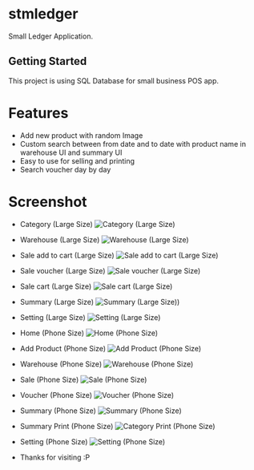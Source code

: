 # stmledger

Small Ledger Application.

## Getting Started

This project is using SQL Database for small business POS app.
# Features
- Add new product with random Image
- Custom search between from date and to date with product name in warehouse UI and summary UI
- Easy to use for selling and printing
- Search voucher day by day

# Screenshot
- Category (Large Size)
![Category (Large Size)](https://github.com/naing-pyae-hlyan/stmledger/tree/master2/screenshot/large_category_ui.png?raw=true "Category (Large Size)")
- Warehouse (Large Size)
![Warehouse (Large Size)](https://github.com/naing-pyae-hlyan/stmledger/tree/master2/screenshot/large_warehouse_ui.png?raw=true "Warehouse (Large Size)")
- Sale add to cart (Large Size)
![Sale add to cart (Large Size)](https://github.com/naing-pyae-hlyan/stmledger/tree/master2/screenshot/large_sale_ui.png?raw=true "Sale add to cart (Large Size)")
- Sale voucher (Large Size)
![Sale voucher (Large Size)](https://github.com/naing-pyae-hlyan/stmledger/tree/master2/screenshot/large_sale_voucher_ui.png?raw=true "Sale voucher (Large Size)")
- Sale cart (Large Size)
![Sale cart (Large Size)](https://github.com/naing-pyae-hlyan/stmledger/tree/master2/screenshot/large_sale_cart_ui.png?raw=true "Sale cart (Large Size)")
- Summary (Large Size)
![Summary (Large Size))](https://github.com/naing-pyae-hlyan/stmledger/tree/master2/screenshot/large_summary_ui.png?raw=true "Summary (Large Size)")
- Setting (Large Size)
![ Setting (Large Size)](https://github.com/naing-pyae-hlyan/stmledger/tree/master2/screenshot/large_setting_ui.png?raw=true " Setting (Large Size)")
- Home (Phone Size)
![Home (Phone Size)](https://github.com/naing-pyae-hlyan/stmledger/tree/master2/screenshot/phone_home_ui.png?raw=true "Home (Phone Size)")
- Add Product (Phone Size)
![Add Product (Phone Size)](https://github.com/naing-pyae-hlyan/stmledger/tree/master2/screenshot/phone_category_ui.png?raw=true "Add Product (Phone Size)")
- Warehouse (Phone Size)
![Warehouse (Phone Size)](https://github.com/naing-pyae-hlyan/stmledger/tree/master2/screenshot/phone_warehouse_ui.png?raw=true "Warehouse (Phone Size)")
- Sale (Phone Size)
![Sale (Phone Size)](https://github.com/naing-pyae-hlyan/stmledger/tree/master2/screenshot/phone_sale_ui.png?raw=true "Sale (Phone Size)")
- Voucher (Phone Size)
![Voucher (Phone Size)](https://github.com/naing-pyae-hlyan/stmledger/tree/master2/screenshot/phone_voucher_ui.png?raw=true "Voucher (Phone Size)")
- Summary (Phone Size)
![Summary (Phone Size)](https://github.com/naing-pyae-hlyan/stmledger/tree/master2/screenshot/phone_summary_ui.png?raw=true "Summary (Phone Size)")
- Summary Print (Phone Size)
![Category Print (Phone Size)](https://github.com/naing-pyae-hlyan/stmledger/tree/master2/screenshot/phone_summary_print_ui.png?raw=true "Summary Print (Phone Size)")
- Setting (Phone Size)
![Setting (Phone Size)](https://github.com/naing-pyae-hlyan/stmledger/tree/master2/screenshot/phone_setting_ui.png?raw=true "Setting (Phone Size)")

- Thanks for visiting :P